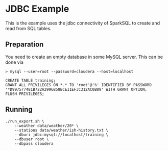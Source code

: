 # JDBC Example

This is the example uses the jdbc connectivity of SparkSQL to create and read from SQL tables.

## Preparation

You need to create an empty database in some MySQL server. This can be done via

    > mysql --user=root --password=cloudera --host=localhost

    CREATE TABLE training;
    GRANT ALL PRIVILEGES ON *.* TO 'root'@'%' IDENTIFIED BY PASSWORD '*D997577481B722A2996B58BCE11EF3C312AC0B89' WITH GRANT OPTION;
    FLUSH PRIVILEGES;
    

## Running

    ./run_export.sh \
        --weather data/weather/20* \
        --stations data/weather/ish-history.txt \
        --dburi jdbc:mysql://localhost/training \
        --dbuser root \
        --dbpass cloudera

